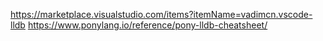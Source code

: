 https://marketplace.visualstudio.com/items?itemName=vadimcn.vscode-lldb
https://www.ponylang.io/reference/pony-lldb-cheatsheet/